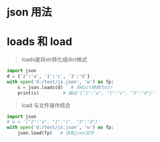 # json 用法

# loads 和 load
> loads是将str转化成dict格式
```python
import json
d = {'2':'a', '1':'c', '3':'d'}
with open('d:/test/js.json', 'w') as fp:
    s = json.loads(d)   # 将dict转换为str
    print(s)         # 输出'{"2":"a", "1":"c", "3":"d"}'
```

> load  与文件操作结合
```python
import json
# a = '{"2":"a", "1":"c", "3":"d"}'
with open('d:/test/js.json', 'w') as fp:
    json.load(fp)   # 读取json文件
```
